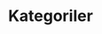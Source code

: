 ---
title: "Kategoriler"
description: "Bu sayfada HavaCiva'da yayınlanan yazıların kategorilerini bulabilirsiniz."
---